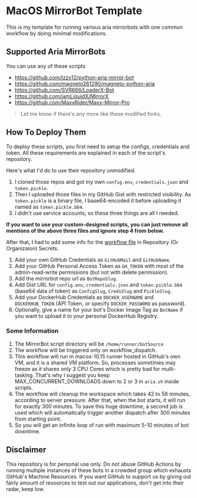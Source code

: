 # MacOS MirrorBot Template

This is my template for running various aria mirrorbots with one common workflow by doing minimal modifications.

## Supported Aria MirrorBots

You can use any of these scripts

- https://github.com/lzzy12/python-aria-mirror-bot
- https://github.com/magneto261290/magneto-python-aria
- https://github.com/SVR666/LoaderX-Bot
- https://github.com/iamLiquidX/MirrorX
- https://github.com/MaxxRider/Maxx-Mirror-Pro

> Let me know if there's any more like these modified forks.

## How To Deploy Them

To deploy these scripts, you first need to setup the configs, credentials and token.
All these requirements are explained in each of the script's repository.

Here's what I'd do to use their repository unmodified.

1. I cloned those repos and got my own `config.env`, `credentials.json` and `token.pickle`.
2. Then I uploaded those files in my GitHub Gist with restricted visibility.
As `token.pickle` is a binary file, I base64-encoded it before uploading it named as `token.pickle.b64`.
3. I didn't use service accounts, so these three things are all I needed.

**If you want to use your custom-designed scripts, you can just remove all mentions of the above three files and ignore step 4 from below.**

After that, I had to add some info for the [workflow file](.github/workflows/main.yml) in Repository (Or Organizaion) Secrets. 

1. Add your own GitHub Credentials as `GitHubMail` and `GitHubName`.
2. Add your GitHub Personal Access Token as `GH_TOKEN` with most of the admin-read-write permissions (but not with delete permission).
3. Add the mirrorbot repo url as `BotRepoSlug`.
4. Add Gist URL for `config.env`, `credentials.json` and `token.pickle.b64` (base64 data of token) as `ConfigSlug`, `CredsSlug` and `PickleSlug`.
5. Add your DockerHub Credentials as `DOCKER_USERNAME` and `DOCKERHUB_TOKEN` (API Token, or specify `DOCKER_PASSWORD` as password).
6. Optionally, give a name for your bot's Docker Image Tag as `BotName` if you want to upload it to your personal DockerHub Registry.

### Some Information

1. The MirrorBot script directory will be `/home/runner/botSource`
2. The workflow will be triggered only on workflow_dispatch.
3. This workflow will run in macos-10.15 runner hosted in GitHub's own VM, and it is a shared VM platform.
So, processes sometimes may freeze as it shares only 3 CPU Cores which is pretty bad for multi-tasking.
That's why I suggest you keep MAX_CONCURRENT_DOWNLOADS down to 2 or 3 in `aria.sh` inside scripts.
3. The workflow will cleanup the workspace which takes 42 to 56 minutes, according to server pressure.
After that, when the bot starts, it will run for exactly 300 minutes.
To save this huge downtime, a second job is used which will automatically trigger another dispatch after 300 minutes from starting point.
4. So you will get an infinite loop of run with maximum 5-10 minutes of bot downtime.

## Disclaimer

This repository is for personal use only.
Do not abuse GitHub Actions by running multiple instances of these bots in a crowded group which exhausts GitHub's Machine Resources.
If you want GitHub to support us by giving out fairly amount of resources to test out our applications, don't get into their radar, keep low.
